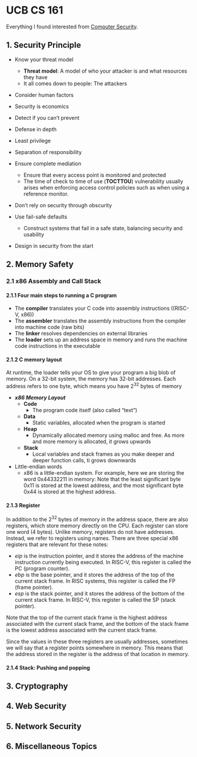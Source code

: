 # UCB CS 161

Everything I found interested from [Computer Security](https://www2.eecs.berkeley.edu/Courses/CS161/).

## 1. Security Principle
- Know your threat model
  - **Threat model**: A model of who your attacker is and what resources they have
  - It all comes down to people: The attackers
 
- Consider human factors
- Security is economics
- Detect if you can’t prevent
- Defense in depth
- Least privilege
- Separation of responsibility
- Ensure complete mediation
  - Ensure that every access point is monitored and protected
  - The time of check to time of use (**TOCTTOU**) vulnerability usually arises when enforcing access control policies such as when using a reference monitor.   
- Don’t rely on security through obscurity
- Use fail-safe defaults
  - Construct systems that fail in a safe state, balancing security and usability 
- Design in security from the start


## 2. Memory Safety

### 2.1 x86 Assembly and Call Stack

#### 2.1.1 Four main steps to running a C program

- The **compiler** translates your C code into assembly instructions ((RISC-V, x86))
- The **assembler** translates the assembly instructions from the compiler into machine code (raw bits)
- The **linker** resolves dependencies on external libraries
- The **loader** sets up an address space in memory and runs the machine code instructions in the executable

#### 2.1.2 C memory layout

At runtime, the loader tells your OS to give your program a big blob of memory. On a 32-bit system, the memory has 32-bit addresses. Each address refers to one byte, which means you have  $2^{32}$ bytes of memory
- **_x86 Memory Layout_**
  - **Code**
    - The program code itself (also called “text”)
  - **Data**
    -  Static variables, allocated when the program is started
  - **Heap**
    - Dynamically allocated memory using malloc and free. As more and more memory is allocated, it grows upwards
  - **Stack**
    - Local variables and stack frames as you make deeper and deeper function calls, ti grows downwards
- Little-endian words
  - x86 is a little-endian system. For example, here we are storing the word 0x44332211 in memory: Note that the least significant byte 0x11 is stored at the lowest address, and the most significant byte 0x44 is stored at the highest address.   

#### 2.1.3 Register 

In addition to the  $2^{32}$ bytes of memory in the address space, there are also registers, which store memory directly on the CPU. Each register can store one word (4 bytes). Unlike memory, registers do not have addresses. Instead, we refer to registers using names. There are three special x86 registers that are relevant for these notes:

- _eip_ is the instruction pointer, and it stores the address of the machine instruction currently being executed. In RISC-V, this register is called the PC (program counter).
- _ebp_ is the base pointer, and it stores the address of the top of the current stack frame. In RISC systems, this register is called the FP (frame pointer).
- _esp_ is the stack pointer, and it stores the address of the bottom of the current stack frame. In RISC-V, this register is called the SP (stack pointer).

Note that the top of the current stack frame is the highest address associated with the current stack frame, and the bottom of the stack frame is the lowest address associated with the current stack frame. 

Since the values in these three registers are usually addresses, sometimes we will say that a register points somewhere in memory. This means that the address stored in the register is the address of that location in memory. 

#### 2.1.4 Stack: Pushing and popping



## 3. Cryptography

## 4. Web Security

## 5. Network Security

## 6. Miscellaneous Topics

